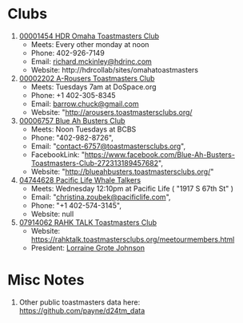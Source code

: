 # Clubs

1. [00001454 HDR Omaha Toastmasters Club](http://dashboards.toastmasters.org/ClubReport.aspx?id=00001454)
   * Meets: Every other monday at noon
   * Phone: 402-926-7149
   * Email: richard.mckinley@hdrinc.com
   * Website: http://hdrcollab/sites/omahatoastmasters
1. [00002202 A-Rousers Toastmasters Club](http://dashboards.toastmasters.org/ClubReport.aspx?id=00002202)	
   * Meets: Tuesdays 7am at DoSpace.org
   * Phone: +1 402-305-8345
   * Email: barrow.chuck@gmail.com
   * Website: "http://arousers.toastmastersclubs.org/
1. [00006757 Blue Ah Busters Club](http://dashboards.toastmasters.org/ClubReport.aspx?id=00006757)
   * Meets: Noon Tuesdays at BCBS
   * Phone: "402-982-8726",
   * Email: "contact-6757@toastmastersclubs.org",
   * FacebookLink: "https://www.facebook.com/Blue-Ah-Busters-Toastmasters-Club-272313189457682",
   * Website: "http://blueahbusters.toastmastersclubs.org/"
1. [04744628 Pacific Life Whale Talkers](http://dashboards.toastmasters.org/ClubReport.aspx?id=04744628)	
   * Meets: Wednesday 12:10pm at Pacific Life ( "1917 S 67th St" )
   * Email: "christina.zoubek@pacificlife.com",
   * Phone: "+1 402-574-3145",
   * Website: null
1. [07914062 RAHK TALK Toastmasters Club](http://dashboards.toastmasters.org/ClubReport.aspx?id=07914062)
   * Website: https://rahktalk.toastmastersclubs.org/meetourmembers.html
   * President: [Lorraine Grote Johnson](https://www.linkedin.com/in/lorraine-grote-johnson-28ba8489/)

# Misc Notes
1. Other public toastmasters data here: https://github.com/payne/d24tm_data


